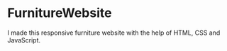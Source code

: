 # FurnitureWebsite
I made this responsive furniture website with the help of HTML, CSS and JavaScript.
